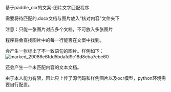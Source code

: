 基于paddle_ocr的文案-图片文字匹配程序

需要将待匹配的.docx文档与图片放入“核对内容”文件夹下

注意：只能一张图片对应多个文档，不可放入多张图片

程序将会查找图片中的每一行能否在文案中找到。

会产生一张标出了不一致语句的图片。样例如下：![marked_29086e6fdd5bdafd9c18d8eba7ebe60](https://github.com/user-attachments/assets/385eb6a2-9452-40db-a97b-755e533a9fd9)

还会产生一个未匹配内容的文本文档。

由于本人能力有限，因此只上传了源代码和样例图片以及ocr模型，python环境需要自行配置。
